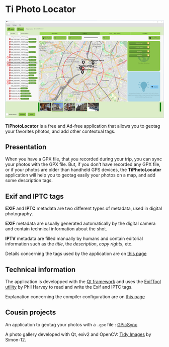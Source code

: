 # Ti Photo Locator

![Screenshot](docs/images/screenshot-2023-12-29.png)   

**TiPhotoLocator** is a free and Ad-free application that allows you to geotag your favorites photos, and add other contextual tags.

## Presentation

When you have a GPX file, that you recorded during your trip, you can sync your photos with the GPX file.
But, if you don't have recorded any GPX file, or if your photos are older than handheld GPS devices, the **TiPhotoLocator** application will help you to geotag easily your photos on a map, and add some description tags.

## Exif and IPTC tags

**EXIF** and **IPTC** metadata are two different types of metadata, used in digital photography.

**EXIF** metadata are usually generated automatically by the digital camera and contain technical information about the shot.

**IPTV** metadata are filled manually by humans and contain editorial information such as the *title*, the *description*, *copy rights*, etc.

Details concerning the tags used by the application are on [this page](docs/about_tags.md)

## Technical information

The application is developped with the [Qt framework](https://qt.io) and uses the [ExifTool utility](https://exiftool.org) by Phil Harvey to read and write the Exif and IPTC tags.

Explanation concerning the compiler configuration are on [this page](docs/compilation.md)

## Cousin projects

An application to geotag your photos with a `.gpx` file : [GPicSync](https://github.com/notfrancois/GPicSync)

A photo gallery developed with Qt, exiv2 and OpenCV: [Tidy Images](https://github.com/Simon-12/tidy-images) by Simon-12.

